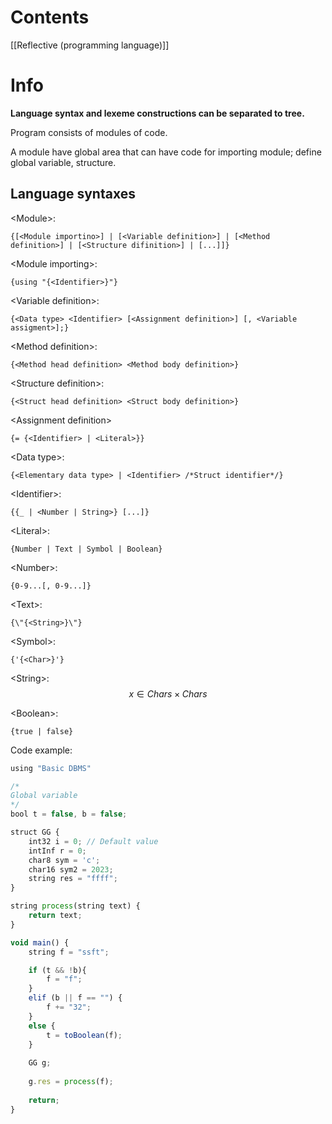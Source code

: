 # Contents

[[Reflective (programming language)]]

# Info
**Language syntax and lexeme constructions can be separated to tree.**

Program consists of modules of code.

A module have global area that can have code for importing module; define global variable, structure.

## Language syntaxes
\<Module\>:
```
{[<Module importino>] | [<Variable definition>] | [<Method definition>] | [<Structure difinition>] | [...]]}
```

\<Module importing\>:
```
{using "{<Identifier>}"}
```

\<Variable definition\>:
```
{<Data type> <Identifier> [<Assignment definition>] [, <Variable assigment>];}
```

\<Method definition\>:
```
{<Method head definition> <Method body definition>}
```

\<Structure definition\>:
```
{<Struct head definition> <Struct body definition>}
```

\<Assignment definition\>
```
{= {<Identifier> | <Literal>}}
```

\<Data type\>:
```
{<Elementary data type> | <Identifier> /*Struct identifier*/}
```

\<Identifier\>:
```
{{_ | <Number | String>} [...]}
```

\<Literal\>:
```
{Number | Text | Symbol | Boolean}
```

\<Number\>:
```
{0-9...[, 0-9...]}
```

\<Text\>:
```
{\"{<String>}\"}
```

\<Symbol\>:
```
{'{<Char>}'}
```

\<String\>:
$$
x \in Chars \times Chars
$$

\<Boolean\>:
```
{true | false}
```

Code example:
```js
using "Basic DBMS"

/*
Global variable
*/
bool t = false, b = false;

struct GG {
	int32 i = 0; // Default value
	intInf r = 0;
	char8 sym = 'c';
	char16 sym2 = 2023;
	string res = "ffff";
}

string process(string text) {
	return text;
}

void main() {
	string f = "ssft";

	if (t && !b){
		f = "f";
	}
	elif (b || f == "") {
		f += "32";
	}
	else {
		t = toBoolean(f);
	}
	
	GG g;
	
	g.res = process(f);
	
	return;
}
```